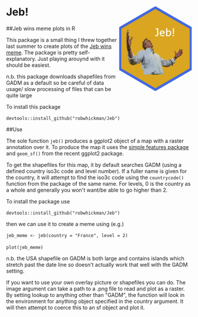 
# Jeb! <img src = "man/figure/HexSticker.png" align = "right" width = "200"/>

##Jeb wins meme plots in R

This package is a small thing I threw together last summer to create plots of the [Jeb wins meme](https://knowyourmeme.com/memes/jeb-wins). The package is pretty self-explanatory. Just playing arouynd with it should be easiest.

n.b. this package downloads shapefiles from GADM as a default so be careful of data usage/ slow processing of files that can be quite large

To install this package

```{r}
devtools::install_github("robwhickman/Jeb")
```

##Use

The sole function ```jeb()``` produces a ggplot2 object of a map with a raster annotation over it. To produce the map it uses the [simple features package](https://github.com/r-spatial/sf) and ```geom_sf()``` from the recent ggplot2 package.

To get the shapefiles for this map, it by default searches GADM (using a defined country iso3c code and level number). If a fuller name is given for the country, it will attempt to find the iso3c code using the ```countrycode()``` function from the package of the same name. For levels, 0 is the country as a whole and generally you won't want/be able to go higher than 2.

To install the package use

```{r}
devtools::install_github("robwhickman/Jeb")
```

then we can use it to create a meme using (e.g.)

```{r}
jeb_meme <- jeb(country = "France", level = 2)

plot(jeb_meme)
```

n.b. the USA shapefile on GADM is both large and contains islands which stretch past the date line so doesn't actually work that well with the GADM setting.

If you want to use your own overlay picture or shapefiles you can do. The image argument can take a path to a .png file to read and plot as a raster. By setting lookup to anything other than "GADM", the function will look in the environment for anything object specified in the country argument. It will then attempt to coerce this to an sf object and plot it.
